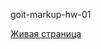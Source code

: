 goit-markup-hw-01


<a href="https://alexgural1004.github.io/goit-markup-hw-01/"> Живая страница</a>
